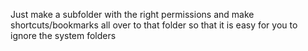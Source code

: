 Just make a subfolder with the right permissions and make shortcuts/bookmarks all over to that folder so that it is easy for you to ignore the system folders
